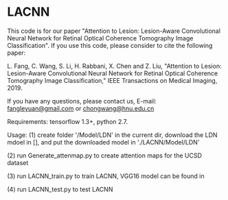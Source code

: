 # LACNN

This code is for our paper "Attention to Lesion: Lesion-Aware Convolutional Neural Network for Retinal Optical Coherence Tomography Image Classification". If you use this code, please consider to cite the following paper:

L. Fang, C. Wang, S. Li, H. Rabbani, X. Chen and Z. Liu, "Attention to Lesion: Lesion-Aware Convolutional Neural Network for Retinal Optical Coherence Tomography Image Classification," IEEE Transactions on Medical Imaging, 2019.

If you have any questions, please contact us, E-mail: fangleyuan@gmail.com or chongwang@hnu.edu.cn

Requirements: tensorflow 1.3+, python 2.7.

Usage:
(1) create folder '/Model/LDN' in the current dir, download the LDN mdoel in [], and put the downloaded model in './LACNN/Model/LDN'

(2) run Generate_attenmap.py to create attention                                                                                                                                                                                                                                                                                                                                                                                                                                                        maps for the UCSD dataset

(3) run LACNN_train.py to train LACNN, VGG16 model can be found in                                                                                                                                                                                                                                                                                                                                                                                               

(4) run LACNN_test.py to test LACNN
